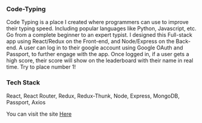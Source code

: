 ### Code-Typing


Code Typing is a place I created where programmers can use to improve their typing speed. Including popular languages like Python, Javascript, etc. 
Go from a complete beginner to an expert typist. I designed this Full-stack app using React/Redux on the Front-end, and Node/Express on the Back-end. 
A user can log in to their google account using Google OAuth and Passport, to further engage with the app. Once logged in, if a user gets a high score,
their score will show on the leaderboard with their name in real time. Try to place number 1!



### Tech Stack

React, React Router, Redux, Redux-Thunk, Node, Express, MongoDB, Passport, Axios

You can visit the site [Here]


[Here]: https://code-typing.herokuapp.com/
